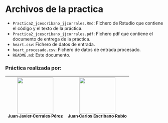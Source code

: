 
<h1 align="left">Archivos de la practica </h1>

- `Practica2_jcescribano_jjcorrales.Rmd`: Fichero de Rstudio que contiene el código y el texto de la práctica.
- `Practica2_jcescribano_jjcorrales.pdf`: Fichero pdf que contiene el documento de entrega de la práctica.
- `heart.csv`: Fichero de datos de entrada.
- `heart_procesado.csv`: Fichero de datos de entrada procesado.
- `README.md`: Este documento.

<h3 align="left">Práctica realizada por:</h1>

| [<img src="https://avatars.githubusercontent.com/jcorralesp" width=115><br><sub>Juan Javier Corrales Pérez</sub>](https://github.com/jcorralesp) |  [<img src="https://avatars.githubusercontent.com/jce1" width=115><br><sub>Juan Carlos Escribano Rubio</sub>](https://github.com/jce1) |
| :---: | :---: |
